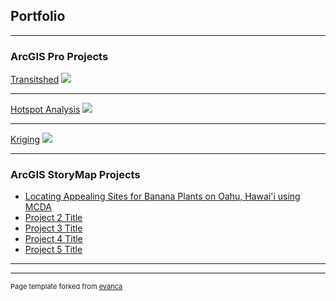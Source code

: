 ## Portfolio

---

### ArcGIS Pro Projects

[Transitshed](/pdf/Lab2_hs.pdf)
<img src="images/dummy_thumbnail.jpg?raw=true"/>

---
[Hotspot Analysis](/pdf/LocalMoran.pdf)
<img src="images/dummy_thumbnail.jpg?raw=true"/>

---
[Kriging](/pdf/kriging.pdf)
<img src="images/dummy_thumbnail.jpg?raw=true"/>

---

### ArcGIS StoryMap Projects

- [Locating Appealing Sites for Banana Plants on Oahu, Hawai'i using MCDA](https://storymaps.arcgis.com/stories/4f7f146bc3af4daca2d5d8f0a5f62b6d)
- [Project 2 Title](http://example.com/)
- [Project 3 Title](http://example.com/)
- [Project 4 Title](http://example.com/)
- [Project 5 Title](http://example.com/)

---




---
<p style="font-size:11px">Page template forked from <a href="https://github.com/evanca/quick-portfolio">evanca</a></p>
<!-- Remove above link if you don't want to attibute -->
